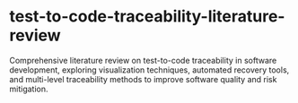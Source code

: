 # test-to-code-traceability-literature-review
Comprehensive literature review on test-to-code traceability in software development, exploring visualization techniques, automated recovery tools, and multi-level traceability methods to improve software quality and risk mitigation.
